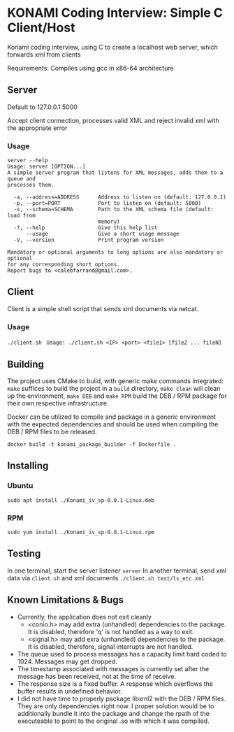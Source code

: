 # KONAMI Coding Interview: Simple C Client/Host
Konami coding interview, using C to create a localhost web server, which forwards xml from clients

Requirements:
Compiles using gcc in x86-64 architecture

## Server
Default to 127.0.0.1:5000

Accept client connection, processes valid XML and reject invalid xml with the appropriate error

### Usage
```
server --help
Usage: server [OPTION...] 
A simple server program that listens for XML messages, adds them to a queue and
processes them.

  -a, --address=ADDRESS      Address to listen on (default: 127.0.0.1)
  -p, --port=PORT            Port to listen on (default: 5000)
  -s, --schema=SCHEMA        Path to the XML schema file (default: load from
                             memory)
  -?, --help                 Give this help list
      --usage                Give a short usage message
  -V, --version              Print program version

Mandatory or optional arguments to long options are also mandatory or optional
for any corresponding short options.
Report bugs to <calebfarrand@gmail.com>.
```

## Client
Client is a simple shell script that sends xml documents via netcat.
### Usage
`./client.sh `
`Usage: ./client.sh <IP> <port> <file1> [file2 ... fileN]`

## Building
The project uses CMake to build, with generic make commands integrated: `make` suffices to build the project in a `build` directory, `make clean` will clean up the environment, `make DEB` and `make RPM` build the DEB / RPM package for their own respective infrastructure.

Docker can be utilized to compile and package in a generic environment with the expected dependencies and should be used when compiling the DEB / RPM files to be released.

`docker build -t konami_package_builder -f Dockerfile .`

## Installing
### Ubuntu
`sudo apt install ./Konami_iv_sp-0.0.1-Linux.deb`
### RPM
`sudo yum install ./Konami_iv_sp-0.0.1-Linux.rpm`

## Testing
In one terminal, start the server listener
`server`
In another terminal, send xml data via `client.sh` and xml documents
`./client.sh test/ls_etc.xml`

## Known Limitations & Bugs
* Currently, the application does not exit cleanly
    - <conio.h> may add extra (unhandled) dependencies to the package. It is disabled, therefore 'q' is not handled as a way to exit.
    - <signal.h> may add exra (unhandled) dependencies to the package. It is disabled, therefore, signal interrupts are not handled.
* The queue used to process messages has a capacity limit hard coded to 1024. Messages may get dropped.
* The timestamp associated with messages is currently set after the message has been received, not at the time of receive. 
* The response size is a fixed buffer. A response which overflows the buffer results in undefined behavior.
* I did not have time to properly package libxml2 with the DEB / RPM files. They are only dependencies right now. I proper solution would
  be to additionally bundle it into the package and change the rpath of the executeable to point to the original .so with which it was compiled.